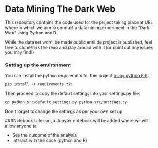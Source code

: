 # Data Mining The Dark Web

This repository contains the code used for the project taking place at UEL where in which we aim to conduct a datamining experiment in the "Dark Web" using Python and R

While the data set won't be made public until de project is published, feel free to clone/fork the repo and play around with it (or point out any issues you may find!)

### Setting up the environment

You can install the python requiremnts for this project [using python PIP](https://pypi.python.org/pypi/pip):
```
pip install -r requirements.txt
```

Then proceed to copy the default settings into your settings.py file:
```
cp python_src/default_settings.py python_src/settings.py
```

Don't forget to change the settings as per your own set up.


###Notebook
Later on, a Jupyter notebook will be added where we will allow anyone to:
 * See the outcome of the analysis
 * Interact with the code (python and R)